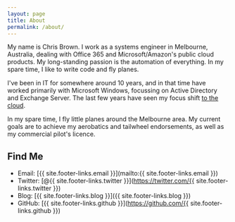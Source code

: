 ```yaml
---
layout: page
title: About
permalink: /about/
---
```


My name is Chris Brown. I work as a systems engineer in Melbourne, Australia, dealing with Office 365 and Microsoft/Amazon's public cloud products. My long-standing passion is the automation of everything. In my spare time, I like to write code and fly planes.

I've been in IT for somewhere around 10 years, and in that time have worked primarily with Microsoft Windows, focussing on Active Directory and Exchange Server. The last few years have seen my focus shift [to the cloud](https://www.youtube.com/watch?v=jR6xbulUmsg&t=6s).

In my spare time, I fly little planes around the Melbourne area. My current goals are to achieve my aerobatics and tailwheel endorsements, as well as my commercial pilot's licence.

## Find Me

* Email: [{{ site.footer-links.email }}](mailto:{{ site.footer-links.email }})
* Twitter: [@{{ site.footer-links.twitter }}](https://twitter.com/{{ site.footer-links.twitter }})
* Blog: [{{ site.footer-links.blog }}]({{ site.footer-links.blog }})
* GitHub: [{{ site.footer-links.github }}](https://github.com/{{ site.footer-links.github }})
